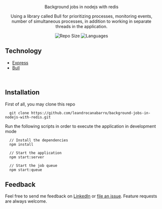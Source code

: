 <br />
<p align="center">
  Background jobs in nodejs with redis
</p>

<p align="center">
  Using a library called Bull for prioritizing processes, monitoring events, number of simultaneous processes, in addition to working in separate threads in the application.
</p>

<p align="center">
  <a>
    <img alt="Repo Size" title="Repo Size" src="https://img.shields.io/github/repo-size/leandrocanabarro/background-jobs-in-nodejs-with-redis?color=%23999"">
  </a>

  <a>
    <img alt="Languages" title="Languages" src="https://img.shields.io/github/languages/count/leandrocanabarro/background-jobs-in-nodejs-with-redis?color=%23999">
  </a>
</p>

## Technology

* [Express](https://expressjs.com)
* [Bull](https://optimalbits.github.io/bull)

<br>

## Installation

First of all, you may clone this repo

```
  git clone https://github.com/leandrocanabarro/background-jobs-in-nodejs-with-redis.git
```

Run the following scripts in order to execute the application in development mode

```
  // Install the dependencies
  npm install

  // Start the application
  npm start:server

  // Start the job queue
  npm start:queue
```

## Feedback

Feel free to send me feedback on [LinkedIn](https://linkedin.com/in/leandrocanabarro) or [file an issue](https://github.com/leandrocanabarro/background-jobs-in-nodejs-with-redis/issues/new). Feature requests are always welcome.
